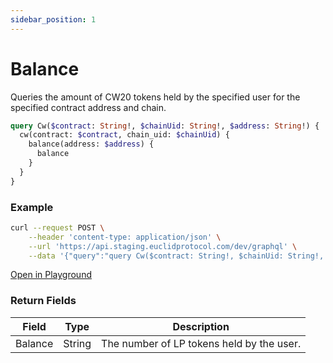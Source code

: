 ```yaml
---
sidebar_position: 1
---
```


# Balance

Queries the amount of CW20 tokens held by the specified user for the specified contract address and chain.

```graphql
query Cw($contract: String!, $chainUid: String!, $address: String!) {
  cw(contract: $contract, chain_uid: $chainUid) {
    balance(address: $address) {
      balance
    }
  }
}
```

### Example

```bash
curl --request POST \
    --header 'content-type: application/json' \
    --url 'https://api.staging.euclidprotocol.com/dev/graphql' \
    --data '{"query":"query Cw($contract: String!, $chainUid: String!, $address: String!) {\n  cw(contract: $contract, chain_uid: $chainUid) {\n    balance(address: $address) {\n      balance\n    }\n  }\n}","variables":{"contract":"wasm1rluylt6fnh5a55szyuh2qsg69nfsgcwm5faq8ujesdtd0yfugnkq2ft2ax","chainUid":"ethereum","address":"wasm14hcxlnwlqtq75ttaxf674vk6mafspg8xv03ktg"}}'
```
[Open in Playground](https://api.staging.euclidprotocol.com/dev/?explorerURLState=N4IgJg9gxgrgtgUwHYBcQC4QEcYIE4CeABAMIDuAFACRQSp4CGUK6RAyingJZIDmAhABoiNABYMeAVS5hWHbnyEiGYMHgQBnDXM48BASiLAAOkiJEolWvSYsR1zreFRxPAPowZrMRKTSwhiZm5kQARgwANgxIUAgUKmqa2sqq6lqBpiEh4VExCJkhAL4FxUiFIIIgAG4M3AyhEZoYIEHmxiAOjMztrO1kDBpwAIx4ETAEESgAbABmSKIArAwLCxoAXgQwogBMWBq8UwCcSDP7lnALMwxYABwwAFaaYChgAAwEMzC8SADWWNszFDbBgAD3aggK7Rcvn8PSI7QQKFE%2BAQ8HBkJACTSGjhfQGwwALKIoCCIkgyBEsCgsAB2BYoFCgmZTGkEqo-KZwBinAAOvBuIKqrwAzD8ULx2qZyoUgA)

### Return Fields

| Field         | Type   | Description                                     |
|---------------|--------|-------------------------------------------------|
| Balance   | String    | The number of LP tokens held by the user.    |
